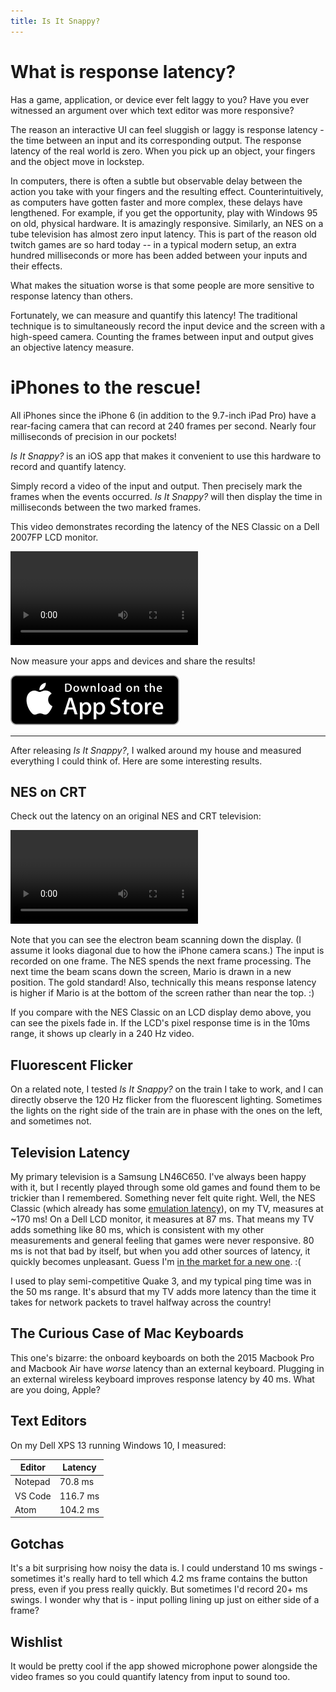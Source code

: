 ```yaml
---
title: Is It Snappy?
---
```


# What is response latency?

Has a game, application, or device ever felt laggy to you?  Have you ever witnessed an argument over which text editor was more responsive?

The reason an interactive UI can feel sluggish or laggy is response latency - the time between an input and its corresponding output.  The response latency of the real world is zero.  When you pick up an object, your fingers and the object move in lockstep.

In computers, there is often a subtle but observable delay between the action you take with your fingers and the resulting effect.  Counterintuitively, as computers have gotten faster and more complex, these delays have lengthened.  For example, if you get the opportunity, play with Windows 95 on old, physical hardware.  It is amazingly responsive.  Similarly, an NES on a tube television has almost zero input latency.  This is part of the reason old twitch games are so hard today -- in a typical modern setup, an extra hundred milliseconds or more has been added between your inputs and their effects.

What makes the situation worse is that some people are more sensitive to response latency than others.

Fortunately, we can measure and quantify this latency!  The traditional technique is to simultaneously record the input device and the screen with a high-speed camera.  Counting the frames between input and output gives an objective latency measure.

# iPhones to the rescue!

All iPhones since the iPhone 6 (in addition to the 9.7-inch iPad Pro) have a rear-facing camera that can record at 240 frames per second.  Nearly four milliseconds of precision in our pockets!

*Is It Snappy?* is an iOS app that makes it convenient to use this hardware to record and quantify latency.

Simply record a video of the input and output.  Then precisely mark the frames when the events occurred.  *Is It Snappy?* will then display the time in milliseconds between the two marked frames.

This video demonstrates recording the latency of the NES Classic on a Dell 2007FP LCD monitor.

<div class="video-group">
<div class="video-block">
<div class="video-container">
<span class="caption"></span>
<video controls="true" preload="auto" src="https://s3-us-west-2.amazonaws.com/isitsnappy/movies/nes_classic_demo.mp4">
</video>
</div>
</div>
</div>

Now measure your apps and devices and share the results!

<div class="download-badge">
<a href="https://itunes.apple.com/us/app/is-it-snappy/id1219667593?ls=1&amp;mt=8">
<img alt="Download on the App Store" src="/img/Download_on_the_App_Store_Badge_US-UK_135x40.svg" />
</a>
</div>

---

After releasing *Is It Snappy?*, I walked around my house and measured everything I could think of.  Here are some interesting results.

## NES on CRT

Check out the latency on an original NES and CRT television:

<div class="video-group">
<div class="video-block">
<div class="video-container">
<span class="caption"></span>
<video controls="true" preload="auto" src="https://s3-us-west-2.amazonaws.com/isitsnappy/movies/nes_crt_demo.mp4">
</video>
</div>
</div>
</div>

Note that you can see the electron beam scanning down the display.  (I assume it looks diagonal due to how the iPhone camera scans.)  The input is recorded on one frame.  The NES spends the next frame processing.  The next time the beam scans down the screen, Mario is drawn in a new position.  The gold standard!  Also, technically this means response latency is higher if Mario is at the bottom of the screen rather than near the top.  :)

If you compare with the NES Classic on an LCD display demo above, you can see the pixels fade in.  If the LCD's pixel response time is in the 10ms range, it shows up clearly in a 240 Hz video.

## Fluorescent Flicker

On a related note, I tested *Is It Snappy?* on the train I take to work, and I can directly observe the 120 Hz flicker from the fluorescent lighting.  Sometimes the lights on the right side of the train are in phase with the ones on the left, and sometimes not.

## Television Latency

My primary television is a Samsung LN46C650.  I've always been happy with it, but I recently played through some old games and found them to be trickier than I remembered.  Something never felt quite right.  Well, the NES Classic (which already has some [emulation latency](https://byuu.org/articles/latency/)), on my TV, measures at ~170 ms!  On a Dell LCD monitor, it measures at 87 ms.  That means my TV adds something like 80 ms, which is consistent with my other measurements and general feeling that games were never responsive.  80 ms is not that bad by itself, but when you add other sources of latency, it quickly becomes unpleasant.  Guess I'm [in the market for a new one](http://www.rtings.com/tv/tests/inputs/input-lag).  :(

I used to play semi-competitive Quake 3, and my typical ping time was in the 50 ms range.  It's absurd that my TV adds more latency than the time it takes for network packets to travel halfway across the country!

## The Curious Case of Mac Keyboards

This one's bizarre: the onboard keyboards on both the 2015 Macbook Pro and Macbook Air have _worse_ latency than an external keyboard.  Plugging in an external wireless keyboard improves response latency by 40 ms.  What are you doing, Apple?

## Text Editors

On my Dell XPS 13 running Windows 10, I measured:

| Editor | Latency |
| -- | -- |
| Notepad | 70.8 ms |
| VS Code | 116.7 ms |
| Atom | 104.2 ms |

## Gotchas

It's a bit surprising how noisy the data is.  I could understand 10 ms swings - sometimes it's really hard to tell which 4.2 ms frame contains the button press, even if you press really quickly.  But sometimes I'd record 20+ ms swings.  I wonder why that is - input polling lining up just on either side of a frame?

## Wishlist

It would be pretty cool if the app showed microphone power alongside the video frames so you could quantify latency from input to sound too.
